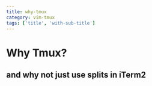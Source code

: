 ```yaml
---
title: why-tmux
category: vim-tmux
tags: ['title', 'with-sub-title']
---
```


Why Tmux?
=========

and why not just use splits in iTerm2
-------------------------------------
